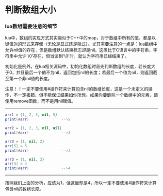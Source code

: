 # 判断数组大小

### lua数组需要注意的细节
lua中，数组的实现方式其实类似于C++中的map，对于数组中所有的值，都是以键值对的形式来存储（无论是显式还是隐式）。尤其需要注意的一点是：lua数组中允许nil值的存在，但是数组默认结束标志却是nil。这类比于C语言中的字符串，字符串中允许'\0'存在，但当读到'\0'时，就认为字符串已经结束了。


初始化是例外，在lua相关源码中，初始化数组时首先判断数组的长度，若长度大于0，并且最后一个值不为nil，返回包括nil的长度；若最后一个值为nil，则返回截至第一个非nil值的长度。


注意！！一定不要使用#操作符来计算包含nil的数组长度，这是一个未定义的操作，不一定报错，但不能保证结果如你所想。如果你要删除一个数组中的元素，请使用remove函数，而不是用nil赋值。

---

```lua
arr1 = {1, 2, 3, nil, 5}
print(#arr)               -->5

arr2 = {1, 2, 3, nil, nil}
print(#arr)               -->3

arr3 = {1, nil, 2}
arr[5] = 5
print(#arr)               -->1

arr3 = {1, nil, 2}
arr[4] = 4
print(#arr)               -->4
```
---

按照我们上面的分析，应该为1，但这里却是4，所以一定不要使用#操作符来计算包含nil的数组长度。